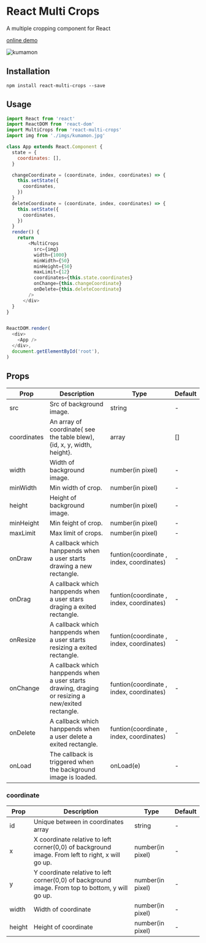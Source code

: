 # React Multi Crops

A multiple cropping component for React

[online demo](https://beizhedenglong.github.io/react-multi-crops/)

![kumamon](./examples/imgs/kumamon.gif)


## Installation
```
npm install react-multi-crops --save
```


## Usage

```js
import React from 'react'
import ReactDOM from 'react-dom'
import MultiCrops from 'react-multi-crops'
import img from './imgs/kumamon.jpg'

class App extends React.Component {
  state = {
    coordinates: [],
  }

  changeCoordinate = (coordinate, index, coordinates) => {
    this.setState({
      coordinates,
    })
  }
  deleteCoordinate = (coordinate, index, coordinates) => {
    this.setState({
      coordinates,
    })
  }
  render() {
    return
        <MultiCrops
          src={img}
          width={1000}
          minWidth={50}
          minHeight={50}
          maxLimit={12}
          coordinates={this.state.coordinates}
          onChange={this.changeCoordinate}
          onDelete={this.deleteCoordinate}
        />
      </div>
  }
}


ReactDOM.render(
  <div>
    <App />
  </div>,
  document.getElementById('root'),
)

```

## Props

| Prop        | Description                                                  | Type                                     | Default |
| ----------- | ------------------------------------------------------------ | ---------------------------------------- | ------- |
| src         | Src of background image.                                     | string                                   | -       |
| coordinates | An array of coordinate( see the table blew), {id, x, y, width, height}. | array                                    | []      |
| width       | Width of background image.                                   | number(in pixel)                         | -       |
| minWidth      | Min width of crop.                                  | number(in pixel)                         | -       |
| height      | Height of background image.                                  | number(in pixel)                         | -       |
| minHeight      | Min feight of crop.                                  | number(in pixel)                         | -       |
| maxLimit      | Max limit of crops.                                  | number(in pixel)                         | -       |
| onDraw      | A callback which hanppends when a user starts drawing a new rectangle. | funtion(coordinate , index, coordinates) | -       |
| onDrag      | A callback which hanppends when  a user stars draging a exited rectangle. | funtion(coordinate , index, coordinates) | -       |
| onResize    | A callback which hanppends when a user starts resizing a exited rectangle. | funtion(coordinate , index, coordinates) | -       |
| onChange    | A callback which hanppends when a user starts drawing, draging or resizing a new/exited rectangle. | funtion(coordinate , index, coordinates) | -       |
| onDelete    | A callback which hanppends when a user delete a exited rectangle. | funtion(coordinate , index, coordinates) | -       |
| onLoad      | The callback is  triggered when the background image is loaded. | onLoad(e)                                | -       |


### coordinate

| Prop   | Description                                                  | Type             | Default |
| ------ | ------------------------------------------------------------ | ---------------- | ------- |
| id     | Unique between in coordinates array                          | string           | -       |
| x      | X coordinate  relative to left corner(0,0) of background image. From left to right, x will go up. | number(in pixel) | -       |
| y      | Y coordinate  relative to left corner(0,0) of background image. From top to bottom, y will go up. | number(in pixel) | -       |
| width  | Width of coordinate                                          | number(in pixel) | -       |
| height | Height of coordinate                                         | number(in pixel) | -       |

